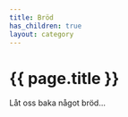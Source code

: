 ```yaml
---
title: Bröd
has_children: true
layout: category
---
```

# {{ page.title }}

Låt oss baka något bröd...
